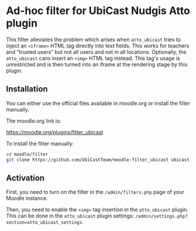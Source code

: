 # Ad-hoc filter for UbiCast Nudgis Atto plugin

This filter alleviates the problem which arises when `atto_ubicast` tries to inject an `<iframe>` HTML tag directly into text fields. This works for teachers and "trusted users" but not all users and not in all locations. Optionally, the `atto_ubicast` cans insert an `<img>` HTML tag instead. This tag's usage is unrestricted and is then turned into an iframe at the rendering stage by this plugin.


## Installation

You can either use the official files available in moodle.org or install the filter manually.

The moodle.org link is:

https://moodle.org/plugins/filter_ubicast

To install the filter manually:

```bash
cd moodle/filter
git clone https://github.com/UbiCastTeam/moodle-filter_ubicast ubicast
```


## Activation

First, you need to turn on the filter in the `/admin/filters.php` page of your Moodle instance.

Then, you need to enable the `<img>` tag insertion in the `atto_ubicast` plugin. This can be done in the `atto_ubicast` plugin settings: `/admin/settings.php?section=atto_ubicast_settings`.
